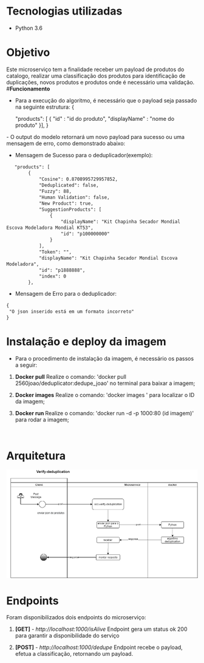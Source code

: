 # **Tecnologias utilizadas**
-   Python 3.6

# **Objetivo**
Este microserviço tem a finalidade receber um payload de produtos do catalogo, realizar uma classificação dos produtos para identificação de duplicações, novos produtos e produtos onde é necessário uma validação. 
​
#**Funcionamento**

- Para a execução do algoritmo, é necessário que o payload seja passado na seguinte estrutura:
    {

     "products": [
         {
             "id" : "id do produto",
             "displayName" : "nome do produto"
         }],
    }
            
​- O output do modelo retornará um novo payload para sucesso ou uma mensagem de erro, como demonstrado abaixo:
​
- Mensagem de Sucesso para o deduplicador(exemplo):
```
   "products": [
        {
            "Cosine": 0.8708995729957852,
            "Deduplicated": false,
            "Fuzzy": 88,
            "Human Validation": false,
            "New Product": true,
            "SuggestionProducts": [
                {
                    "displayName": "Kit Chapinha Secador Mondial Escova Modeladora Mondial KT53",
                    "id": "p100000000"
                }
            ],
            "Token": "",
            "displayName": "Kit Chapinha Secador Mondial Escova Modeladora",
            "id": "p1888888",
            "index": 0
        },
```
- Mensagem de Erro para o deduplicador:
```
{
 "O json inserido está em um formato incorreto"
}
```

# **Instalação e deploy da imagem**
- Para o procedimento de instalação da imagem, é necessário os passos a seguir:
1) <b>Docker pull</b>
Realize o comando: 'docker pull 2560joao/deduplicator:dedupe_joao' no terminal para baixar a imagem; 

2) <b>Docker images</b>
Realize o comando: 'docker images ' para localizar o ID da  imagem;

3) <b>Docker run </b>
Realize o comando: 'docker run -d -p 1000:80 (id imagem)' para rodar a imagem;

​
# **Arquitetura**
![Processo](doc/fluxo-verify-deduplication.png)


# <b>Endpoints</b>
Foram disponibilizados dois endpoints do microserviço:

1. **[GET]** - <i> http://localhost:1000/isAlive </i>
Endpoint gera um status ok 200 para garantir a disponibilidade do serviço

2. **[POST]** - <i> http://localhost:1000/dedupe </i>
Endpoint recebe o payload, efetua a classificação, retornando um payload.
​

​
​

​
​
